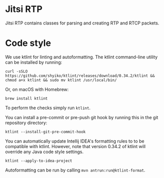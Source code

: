 # Jitsi RTP
Jitsi RTP contains classes for parsing and creating RTP and RTCP packets.

# Code style
We use ktlint for linting and autoformatting. The ktlint command-line utility
can be installed by running:
```
curl -sSLO https://github.com/shyiko/ktlint/releases/download/0.34.2/ktlint && chmod a+x ktlint && sudo mv ktlint /usr/local/bin/
```

Or, on macOS with Homebrew:
```
brew install ktlint
```

To perform the checks simply run `ktlint`.

You can install a pre-commit or pre-push git hook by running this in the git
repository directory:
```
ktlint --install-git-pre-commit-hook
```

You can automatically update Intellij IDEA's formatting rules to to be
compatible with ktlint. However, note that version 0.34.2 of ktlint will
override any Java code style settings.
```
ktlint --apply-to-idea-project
```

Autoformatting can be run by calling `mvn antrun:run@ktlint-format`.
